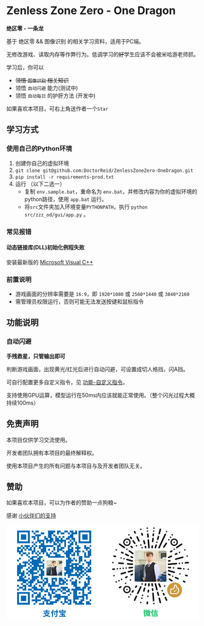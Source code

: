 # Zenless Zone Zero - One Dragon

__绝区零 - 一条龙__

基于 绝区零 && 图像识别 的相关学习资料，适用于PC端。

无修改游戏、读取内存等作弊行为。低调学习的~~好~~学生应该不会被米哈游老师抓。

学习后，你可以

- ~~领悟 `图像识别` 相关知识~~
- 领悟 `自动闪避` 能力(测试中)
- 领悟 `自动每日` 的护肝方法 (开发中)

如果喜欢本项目，可右上角送作者一个```Star```

## 学习方式

### 使用自己的Python环境

1. 创建你自己的虚拟环境
2. `git clone git@github.com:DoctorReid/ZenlessZoneZero-OneDragon.git`
3. `pip install -r requirements-prod.txt`
4. 运行 （以下二选一）
   - 复制 `env.sample.bat`，重命名为 `env.bat`，并修改内容为你的虚拟环境的python路径，使用 `app.bat` 运行。
   - 将`src`文件夹加入环境变量`PYTHONPATH`，执行 `python src/zzz_od/gui/app.py` 。


### 常见报错

#### 动态链接库(DLL)初始化例程失败

安装最新版的 [Microsoft Visual C++](https://aka.ms/vs/17/release/vc_redist.x64.exe)

### 前置说明

- 游戏画面的分辨率需要是 `16:9`，即 `1920*1080` 或 `2560*1440` 或 `3840*2160`
- 需管理员权限运行，否则可能无法发送按键和鼠标指令


## 功能说明

### 自动闪避

__手残救星，只管输出即可__

判断游戏画面，出现黄光/红光后进行自动闪避，可设置成切人格挡，闪A挡。

可自行配置更多自定义指令，见 [功能-自定义指令]()。

支持使用GPU运算，模型运行在50ms内应该就能正常使用。（整个闪光过程大概持续100ms）


## 免责声明

本项目仅供学习交流使用。

开发者团队拥有本项目的最终解释权。

使用本项目产生的所有问题与本项目与及开发者团队无关。


## 赞助

如果喜欢本项目，可以为作者的赞助一点狗粮~

感谢 [小伙伴们的支持](https://github.com/DoctorReid/OneDragon-Thanks)

![赞助](./image/sponsor.png)
